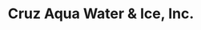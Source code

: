 ---
title: "Cruz Aqua Water & Ice, Inc."
url: /lawndale/cruz-aqua-water-und-ice-inc/
shop: Wasser
---